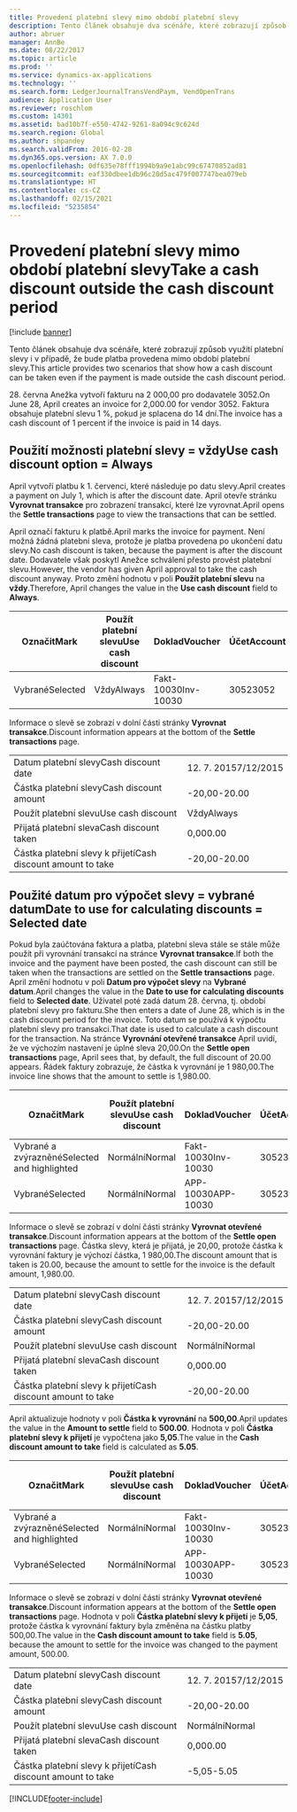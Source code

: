 ```yaml
---
title: Provedení platební slevy mimo období platební slevy
description: Tento článek obsahuje dva scénáře, které zobrazují způsob využití platební slevy i v případě, že bude platba provedena mimo období platební slevy.
author: abruer
manager: AnnBe
ms.date: 08/22/2017
ms.topic: article
ms.prod: ''
ms.service: dynamics-ax-applications
ms.technology: ''
ms.search.form: LedgerJournalTransVendPaym, VendOpenTrans
audience: Application User
ms.reviewer: roschlom
ms.custom: 14301
ms.assetid: bad10b7f-e550-4742-9261-8a094c9c624d
ms.search.region: Global
ms.author: shpandey
ms.search.validFrom: 2016-02-28
ms.dyn365.ops.version: AX 7.0.0
ms.openlocfilehash: 0df635e78fff1994b9a9e1abc99c67470852ad81
ms.sourcegitcommit: eaf330dbee1db96c20d5ac479f007747bea079eb
ms.translationtype: HT
ms.contentlocale: cs-CZ
ms.lasthandoff: 02/15/2021
ms.locfileid: "5235854"
---
```

# <a name="take-a-cash-discount-outside-the-cash-discount-period"></a><span data-ttu-id="4196c-103">Provedení platební slevy mimo období platební slevy</span><span class="sxs-lookup"><span data-stu-id="4196c-103">Take a cash discount outside the cash discount period</span></span>

[!include [banner](../includes/banner.md)]

<span data-ttu-id="4196c-104">Tento článek obsahuje dva scénáře, které zobrazují způsob využití platební slevy i v případě, že bude platba provedena mimo období platební slevy.</span><span class="sxs-lookup"><span data-stu-id="4196c-104">This article provides two scenarios that show how a cash discount can be taken even if the payment is made outside the cash discount period.</span></span>

<span data-ttu-id="4196c-105">28. června Anežka vytvoří fakturu na 2 000,00 pro dodavatele 3052.</span><span class="sxs-lookup"><span data-stu-id="4196c-105">On June 28, April creates an invoice for 2,000.00 for vendor 3052.</span></span> <span data-ttu-id="4196c-106">Faktura obsahuje platební slevu 1 %, pokud je splacena do 14 dní.</span><span class="sxs-lookup"><span data-stu-id="4196c-106">The invoice has a cash discount of 1 percent if the invoice is paid in 14 days.</span></span>

## <a name="use-cash-discount-option--always"></a><span data-ttu-id="4196c-107">Použití možnosti platební slevy = vždy</span><span class="sxs-lookup"><span data-stu-id="4196c-107">Use cash discount option = Always</span></span>
<span data-ttu-id="4196c-108">April vytvoří platbu k 1. červenci, které následuje po datu slevy.</span><span class="sxs-lookup"><span data-stu-id="4196c-108">April creates a payment on July 1, which is after the discount date.</span></span> <span data-ttu-id="4196c-109">April otevře stránku **Vyrovnat transakce** pro zobrazení transakcí, které lze vyrovnat.</span><span class="sxs-lookup"><span data-stu-id="4196c-109">April opens the **Settle transactions** page to view the transactions that can be settled.</span></span> 

<span data-ttu-id="4196c-110">April označí fakturu k platbě.</span><span class="sxs-lookup"><span data-stu-id="4196c-110">April marks the invoice for payment.</span></span> <span data-ttu-id="4196c-111">Není možná žádná platební sleva, protože je platba provedena po ukončení datu slevy.</span><span class="sxs-lookup"><span data-stu-id="4196c-111">No cash discount is taken, because the payment is after the discount date.</span></span> <span data-ttu-id="4196c-112">Dodavatele však poskytl Anežce schválení přesto provést platební slevu.</span><span class="sxs-lookup"><span data-stu-id="4196c-112">However, the vendor has given April approval to take the cash discount anyway.</span></span> <span data-ttu-id="4196c-113">Proto změní hodnotu v poli **Použít platební slevu** na **vždy**.</span><span class="sxs-lookup"><span data-stu-id="4196c-113">Therefore, April changes the value in the **Use cash discount** field to **Always**.</span></span>

| <span data-ttu-id="4196c-114">Označit</span><span class="sxs-lookup"><span data-stu-id="4196c-114">Mark</span></span>     | <span data-ttu-id="4196c-115">Použít platební slevu</span><span class="sxs-lookup"><span data-stu-id="4196c-115">Use cash discount</span></span> | <span data-ttu-id="4196c-116">Doklad</span><span class="sxs-lookup"><span data-stu-id="4196c-116">Voucher</span></span>   | <span data-ttu-id="4196c-117">Účet</span><span class="sxs-lookup"><span data-stu-id="4196c-117">Account</span></span> | <span data-ttu-id="4196c-118">Datum platební slevy</span><span class="sxs-lookup"><span data-stu-id="4196c-118">Cash discount date</span></span> | <span data-ttu-id="4196c-119">Datum splatnosti</span><span class="sxs-lookup"><span data-stu-id="4196c-119">Due date</span></span>  | <span data-ttu-id="4196c-120">Faktura</span><span class="sxs-lookup"><span data-stu-id="4196c-120">Invoice</span></span> | <span data-ttu-id="4196c-121">Částka v měně transakce</span><span class="sxs-lookup"><span data-stu-id="4196c-121">Amount in transaction currency</span></span> | <span data-ttu-id="4196c-122">Měna</span><span class="sxs-lookup"><span data-stu-id="4196c-122">Currency</span></span> | <span data-ttu-id="4196c-123">Částka k vyrovnání</span><span class="sxs-lookup"><span data-stu-id="4196c-123">Amount to settle</span></span> |
|----------|-------------------|-----------|---------|--------------------|-----------|---------|--------------------------------|----------|------------------|
| <span data-ttu-id="4196c-124">Vybrané</span><span class="sxs-lookup"><span data-stu-id="4196c-124">Selected</span></span> | <span data-ttu-id="4196c-125">Vždy</span><span class="sxs-lookup"><span data-stu-id="4196c-125">Always</span></span>            | <span data-ttu-id="4196c-126">Fakt-10030</span><span class="sxs-lookup"><span data-stu-id="4196c-126">Inv-10030</span></span> | <span data-ttu-id="4196c-127">3052</span><span class="sxs-lookup"><span data-stu-id="4196c-127">3052</span></span>    | <span data-ttu-id="4196c-128">28. 6. 2015</span><span class="sxs-lookup"><span data-stu-id="4196c-128">6/28/2015</span></span>          | <span data-ttu-id="4196c-129">12. 7. 2015</span><span class="sxs-lookup"><span data-stu-id="4196c-129">7/12/2015</span></span> | <span data-ttu-id="4196c-130">10030</span><span class="sxs-lookup"><span data-stu-id="4196c-130">10030</span></span>   | <span data-ttu-id="4196c-131">-2 000,00</span><span class="sxs-lookup"><span data-stu-id="4196c-131">-2,000.00</span></span>                      | <span data-ttu-id="4196c-132">USD</span><span class="sxs-lookup"><span data-stu-id="4196c-132">USD</span></span>      | <span data-ttu-id="4196c-133">-1 980,00</span><span class="sxs-lookup"><span data-stu-id="4196c-133">-1,980.00</span></span>        |

<span data-ttu-id="4196c-134">Informace o slevě se zobrazí v dolní části stránky **Vyrovnat transakce**.</span><span class="sxs-lookup"><span data-stu-id="4196c-134">Discount information appears at the bottom of the **Settle transactions** page.</span></span>

|                              |           |
|------------------------------|-----------|
| <span data-ttu-id="4196c-135">Datum platební slevy</span><span class="sxs-lookup"><span data-stu-id="4196c-135">Cash discount date</span></span>           | <span data-ttu-id="4196c-136">12. 7. 2015</span><span class="sxs-lookup"><span data-stu-id="4196c-136">7/12/2015</span></span> |
| <span data-ttu-id="4196c-137">Částka platební slevy</span><span class="sxs-lookup"><span data-stu-id="4196c-137">Cash discount amount</span></span>         | <span data-ttu-id="4196c-138">-20,00</span><span class="sxs-lookup"><span data-stu-id="4196c-138">-20.00</span></span>    |
| <span data-ttu-id="4196c-139">Použít platební slevu</span><span class="sxs-lookup"><span data-stu-id="4196c-139">Use cash discount</span></span>            | <span data-ttu-id="4196c-140">Vždy</span><span class="sxs-lookup"><span data-stu-id="4196c-140">Always</span></span>    |
| <span data-ttu-id="4196c-141">Přijatá platební sleva</span><span class="sxs-lookup"><span data-stu-id="4196c-141">Cash discount taken</span></span>          | <span data-ttu-id="4196c-142">0,00</span><span class="sxs-lookup"><span data-stu-id="4196c-142">0.00</span></span>      |
| <span data-ttu-id="4196c-143">Částka platební slevy k přijetí</span><span class="sxs-lookup"><span data-stu-id="4196c-143">Cash discount amount to take</span></span> | <span data-ttu-id="4196c-144">-20,00</span><span class="sxs-lookup"><span data-stu-id="4196c-144">-20.00</span></span>    |

## <a name="date-to-use-for-calculating-discounts--selected-date"></a><span data-ttu-id="4196c-145">Použité datum pro výpočet slevy = vybrané datum</span><span class="sxs-lookup"><span data-stu-id="4196c-145">Date to use for calculating discounts = Selected date</span></span>
<span data-ttu-id="4196c-146">Pokud byla zaúčtována faktura a platba, platební sleva stále se stále může použít při vyrovnání transakcí na stránce **Vyrovnat transakce**.</span><span class="sxs-lookup"><span data-stu-id="4196c-146">If both the invoice and the payment have been posted, the cash discount can still be taken when the transactions are settled on the **Settle transactions** page.</span></span> <span data-ttu-id="4196c-147">April změní hodnotu v poli **Datum pro výpočet slevy** na **Vybrané datum**.</span><span class="sxs-lookup"><span data-stu-id="4196c-147">April changes the value in the **Date to use for calculating discounts** field to **Selected date**.</span></span> <span data-ttu-id="4196c-148">Uživatel poté zadá datum 28. června, tj. období platební slevy pro fakturu.</span><span class="sxs-lookup"><span data-stu-id="4196c-148">She then enters a date of June 28, which is in the cash discount period for the invoice.</span></span> <span data-ttu-id="4196c-149">Toto datum se používá k výpočtu platební slevy pro transakci.</span><span class="sxs-lookup"><span data-stu-id="4196c-149">That date is used to calculate a cash discount for the transaction.</span></span> <span data-ttu-id="4196c-150">Na stránce **Vyrovnání otevřené transakce** April uvidí, že ve výchozím nastavení je úplné sleva 20,00.</span><span class="sxs-lookup"><span data-stu-id="4196c-150">On the **Settle open transactions** page, April sees that, by default, the full discount of 20.00 appears.</span></span> <span data-ttu-id="4196c-151">Řádek faktury zobrazuje, že částka k vyrovnání je 1 980,00.</span><span class="sxs-lookup"><span data-stu-id="4196c-151">The invoice line shows that the amount to settle is 1,980.00.</span></span>

| <span data-ttu-id="4196c-152">Označit</span><span class="sxs-lookup"><span data-stu-id="4196c-152">Mark</span></span>                     | <span data-ttu-id="4196c-153">Použít platební slevu</span><span class="sxs-lookup"><span data-stu-id="4196c-153">Use cash discount</span></span> | <span data-ttu-id="4196c-154">Doklad</span><span class="sxs-lookup"><span data-stu-id="4196c-154">Voucher</span></span>   | <span data-ttu-id="4196c-155">Účet</span><span class="sxs-lookup"><span data-stu-id="4196c-155">Account</span></span> | <span data-ttu-id="4196c-156">Datum platební slevy</span><span class="sxs-lookup"><span data-stu-id="4196c-156">Cash discount date</span></span> | <span data-ttu-id="4196c-157">Datum splatnosti</span><span class="sxs-lookup"><span data-stu-id="4196c-157">Due date</span></span>  | <span data-ttu-id="4196c-158">Faktura</span><span class="sxs-lookup"><span data-stu-id="4196c-158">Invoice</span></span> | <span data-ttu-id="4196c-159">Částka v měně transakce</span><span class="sxs-lookup"><span data-stu-id="4196c-159">Amount in transaction currency</span></span> | <span data-ttu-id="4196c-160">Měna</span><span class="sxs-lookup"><span data-stu-id="4196c-160">Currency</span></span> | <span data-ttu-id="4196c-161">Částka k vyrovnání</span><span class="sxs-lookup"><span data-stu-id="4196c-161">Amount to settle</span></span> |
|--------------------------|-------------------|-----------|---------|--------------------|-----------|---------|--------------------------------|----------|------------------|
| <span data-ttu-id="4196c-162">Vybrané a zvýrazněné</span><span class="sxs-lookup"><span data-stu-id="4196c-162">Selected and highlighted</span></span> | <span data-ttu-id="4196c-163">Normální</span><span class="sxs-lookup"><span data-stu-id="4196c-163">Normal</span></span>            | <span data-ttu-id="4196c-164">Fakt-10030</span><span class="sxs-lookup"><span data-stu-id="4196c-164">Inv-10030</span></span> | <span data-ttu-id="4196c-165">3052</span><span class="sxs-lookup"><span data-stu-id="4196c-165">3052</span></span>    | <span data-ttu-id="4196c-166">28. 6. 2015</span><span class="sxs-lookup"><span data-stu-id="4196c-166">6/28/2015</span></span>          | <span data-ttu-id="4196c-167">12. 7. 2015</span><span class="sxs-lookup"><span data-stu-id="4196c-167">7/12/2015</span></span> | <span data-ttu-id="4196c-168">10030</span><span class="sxs-lookup"><span data-stu-id="4196c-168">10030</span></span>   | <span data-ttu-id="4196c-169">-2 000,00</span><span class="sxs-lookup"><span data-stu-id="4196c-169">-2,000.00</span></span>                      | <span data-ttu-id="4196c-170">USD</span><span class="sxs-lookup"><span data-stu-id="4196c-170">USD</span></span>      | <span data-ttu-id="4196c-171">-1 980,00</span><span class="sxs-lookup"><span data-stu-id="4196c-171">-1,980.00</span></span>        |
| <span data-ttu-id="4196c-172">Vybrané</span><span class="sxs-lookup"><span data-stu-id="4196c-172">Selected</span></span>                 | <span data-ttu-id="4196c-173">Normální</span><span class="sxs-lookup"><span data-stu-id="4196c-173">Normal</span></span>            | <span data-ttu-id="4196c-174">APP-10030</span><span class="sxs-lookup"><span data-stu-id="4196c-174">APP-10030</span></span> | <span data-ttu-id="4196c-175">3052</span><span class="sxs-lookup"><span data-stu-id="4196c-175">3052</span></span>    | <span data-ttu-id="4196c-176">7/15/2015</span><span class="sxs-lookup"><span data-stu-id="4196c-176">7/15/2015</span></span>          | <span data-ttu-id="4196c-177">7/15/2015</span><span class="sxs-lookup"><span data-stu-id="4196c-177">7/15/2015</span></span> |         | <span data-ttu-id="4196c-178">500,00</span><span class="sxs-lookup"><span data-stu-id="4196c-178">500.00</span></span>                         | <span data-ttu-id="4196c-179">USD</span><span class="sxs-lookup"><span data-stu-id="4196c-179">USD</span></span>      | <span data-ttu-id="4196c-180">500,00</span><span class="sxs-lookup"><span data-stu-id="4196c-180">500.00</span></span>           |

<span data-ttu-id="4196c-181">Informace o slevě se zobrazí v dolní části stránky **Vyrovnat otevřené transakce**.</span><span class="sxs-lookup"><span data-stu-id="4196c-181">Discount information appears at the bottom of the **Settle open transactions** page.</span></span> <span data-ttu-id="4196c-182">Částka slevy, která je přijatá, je 20,00, protože částka k vyrovnání faktury je výchozí částka, 1 980,00.</span><span class="sxs-lookup"><span data-stu-id="4196c-182">The discount amount that is taken is 20.00, because the amount to settle for the invoice is the default amount, 1,980.00.</span></span>

|                              |           |
|------------------------------|-----------|
| <span data-ttu-id="4196c-183">Datum platební slevy</span><span class="sxs-lookup"><span data-stu-id="4196c-183">Cash discount date</span></span>           | <span data-ttu-id="4196c-184">12. 7. 2015</span><span class="sxs-lookup"><span data-stu-id="4196c-184">7/12/2015</span></span> |
| <span data-ttu-id="4196c-185">Částka platební slevy</span><span class="sxs-lookup"><span data-stu-id="4196c-185">Cash discount amount</span></span>         | <span data-ttu-id="4196c-186">-20,00</span><span class="sxs-lookup"><span data-stu-id="4196c-186">-20.00</span></span>    |
| <span data-ttu-id="4196c-187">Použít platební slevu</span><span class="sxs-lookup"><span data-stu-id="4196c-187">Use cash discount</span></span>            | <span data-ttu-id="4196c-188">Normální</span><span class="sxs-lookup"><span data-stu-id="4196c-188">Normal</span></span>    |
| <span data-ttu-id="4196c-189">Přijatá platební sleva</span><span class="sxs-lookup"><span data-stu-id="4196c-189">Cash discount taken</span></span>          | <span data-ttu-id="4196c-190">0,00</span><span class="sxs-lookup"><span data-stu-id="4196c-190">0.00</span></span>      |
| <span data-ttu-id="4196c-191">Částka platební slevy k přijetí</span><span class="sxs-lookup"><span data-stu-id="4196c-191">Cash discount amount to take</span></span> | <span data-ttu-id="4196c-192">-20,00</span><span class="sxs-lookup"><span data-stu-id="4196c-192">-20.00</span></span>    |

<span data-ttu-id="4196c-193">April aktualizuje hodnoty v poli **Částka k vyrovnání** na **500,00**.</span><span class="sxs-lookup"><span data-stu-id="4196c-193">April updates the value in the **Amount to settle** field to **500.00**.</span></span> <span data-ttu-id="4196c-194">Hodnota v poli **Částka platební slevy k přijetí** je vypočtena jako **5,05**.</span><span class="sxs-lookup"><span data-stu-id="4196c-194">The value in the **Cash discount amount to take** field is calculated as **5.05**.</span></span>

| <span data-ttu-id="4196c-195">Označit</span><span class="sxs-lookup"><span data-stu-id="4196c-195">Mark</span></span>                     | <span data-ttu-id="4196c-196">Použít platební slevu</span><span class="sxs-lookup"><span data-stu-id="4196c-196">Use cash discount</span></span> | <span data-ttu-id="4196c-197">Doklad</span><span class="sxs-lookup"><span data-stu-id="4196c-197">Voucher</span></span>   | <span data-ttu-id="4196c-198">Účet</span><span class="sxs-lookup"><span data-stu-id="4196c-198">Account</span></span> | <span data-ttu-id="4196c-199">Datum</span><span class="sxs-lookup"><span data-stu-id="4196c-199">Date</span></span>      | <span data-ttu-id="4196c-200">Datum splatnosti</span><span class="sxs-lookup"><span data-stu-id="4196c-200">Due date</span></span>  | <span data-ttu-id="4196c-201">Faktura</span><span class="sxs-lookup"><span data-stu-id="4196c-201">Invoice</span></span> | <span data-ttu-id="4196c-202">Částka v měně transakce</span><span class="sxs-lookup"><span data-stu-id="4196c-202">Amount in transaction currency</span></span> | <span data-ttu-id="4196c-203">Měna</span><span class="sxs-lookup"><span data-stu-id="4196c-203">Currency</span></span> | <span data-ttu-id="4196c-204">Částka k vyrovnání</span><span class="sxs-lookup"><span data-stu-id="4196c-204">Amount to settle</span></span> |
|--------------------------|-------------------|-----------|---------|-----------|-----------|---------|--------------------------------|----------|------------------|
| <span data-ttu-id="4196c-205">Vybrané a zvýrazněné</span><span class="sxs-lookup"><span data-stu-id="4196c-205">Selected and highlighted</span></span> | <span data-ttu-id="4196c-206">Normální</span><span class="sxs-lookup"><span data-stu-id="4196c-206">Normal</span></span>            | <span data-ttu-id="4196c-207">Fakt-10030</span><span class="sxs-lookup"><span data-stu-id="4196c-207">Inv-10030</span></span> | <span data-ttu-id="4196c-208">3052</span><span class="sxs-lookup"><span data-stu-id="4196c-208">3052</span></span>    | <span data-ttu-id="4196c-209">28. 6. 2015</span><span class="sxs-lookup"><span data-stu-id="4196c-209">6/28/2015</span></span> | <span data-ttu-id="4196c-210">12. 7. 2015</span><span class="sxs-lookup"><span data-stu-id="4196c-210">7/12/2015</span></span> | <span data-ttu-id="4196c-211">10030</span><span class="sxs-lookup"><span data-stu-id="4196c-211">10030</span></span>   | <span data-ttu-id="4196c-212">2 000,00</span><span class="sxs-lookup"><span data-stu-id="4196c-212">2,000.00</span></span>                       | <span data-ttu-id="4196c-213">USD</span><span class="sxs-lookup"><span data-stu-id="4196c-213">USD</span></span>      | <span data-ttu-id="4196c-214">-500,00</span><span class="sxs-lookup"><span data-stu-id="4196c-214">-500.00</span></span>          |
| <span data-ttu-id="4196c-215">Vybrané</span><span class="sxs-lookup"><span data-stu-id="4196c-215">Selected</span></span>                 | <span data-ttu-id="4196c-216">Normální</span><span class="sxs-lookup"><span data-stu-id="4196c-216">Normal</span></span>            | <span data-ttu-id="4196c-217">APP-10030</span><span class="sxs-lookup"><span data-stu-id="4196c-217">APP-10030</span></span> | <span data-ttu-id="4196c-218">3052</span><span class="sxs-lookup"><span data-stu-id="4196c-218">3052</span></span>    | <span data-ttu-id="4196c-219">7/15/2015</span><span class="sxs-lookup"><span data-stu-id="4196c-219">7/15/2015</span></span> | <span data-ttu-id="4196c-220">7/15/2015</span><span class="sxs-lookup"><span data-stu-id="4196c-220">7/15/2015</span></span> |         | <span data-ttu-id="4196c-221">500,00</span><span class="sxs-lookup"><span data-stu-id="4196c-221">500.00</span></span>                         | <span data-ttu-id="4196c-222">USD</span><span class="sxs-lookup"><span data-stu-id="4196c-222">USD</span></span>      | <span data-ttu-id="4196c-223">500,00</span><span class="sxs-lookup"><span data-stu-id="4196c-223">500.00</span></span>           |

<span data-ttu-id="4196c-224">Informace o slevě se zobrazí v dolní části stránky **Vyrovnat otevřené transakce**.</span><span class="sxs-lookup"><span data-stu-id="4196c-224">Discount information appears at the bottom of the **Settle open transactions** page.</span></span> <span data-ttu-id="4196c-225">Hodnota v poli **Částka platební slevy k přijetí** je **5,05**, protože částka k vyrovnání faktury byla změněna na částku platby 500,00.</span><span class="sxs-lookup"><span data-stu-id="4196c-225">The value in the **Cash discount amount to take** field is **5.05**, because the amount to settle for the invoice was changed to the payment amount, 500.00.</span></span>

|                              |           |
|------------------------------|-----------|
| <span data-ttu-id="4196c-226">Datum platební slevy</span><span class="sxs-lookup"><span data-stu-id="4196c-226">Cash discount date</span></span>           | <span data-ttu-id="4196c-227">12. 7. 2015</span><span class="sxs-lookup"><span data-stu-id="4196c-227">7/12/2015</span></span> |
| <span data-ttu-id="4196c-228">Částka platební slevy</span><span class="sxs-lookup"><span data-stu-id="4196c-228">Cash discount amount</span></span>         | <span data-ttu-id="4196c-229">-20,00</span><span class="sxs-lookup"><span data-stu-id="4196c-229">-20.00</span></span>    |
| <span data-ttu-id="4196c-230">Použít platební slevu</span><span class="sxs-lookup"><span data-stu-id="4196c-230">Use cash discount</span></span>            | <span data-ttu-id="4196c-231">Normální</span><span class="sxs-lookup"><span data-stu-id="4196c-231">Normal</span></span>    |
| <span data-ttu-id="4196c-232">Přijatá platební sleva</span><span class="sxs-lookup"><span data-stu-id="4196c-232">Cash discount taken</span></span>          | <span data-ttu-id="4196c-233">0,00</span><span class="sxs-lookup"><span data-stu-id="4196c-233">0.00</span></span>      |
| <span data-ttu-id="4196c-234">Částka platební slevy k přijetí</span><span class="sxs-lookup"><span data-stu-id="4196c-234">Cash discount amount to take</span></span> | <span data-ttu-id="4196c-235">-5,05</span><span class="sxs-lookup"><span data-stu-id="4196c-235">-5.05</span></span>     |







[!INCLUDE[footer-include](../../includes/footer-banner.md)]